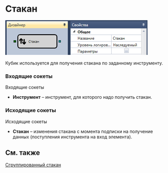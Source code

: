 # Стакан

![Designer Glass 00](../images/Designer_Glass_00.png)

Кубик используется для получения стакана по заданному инструменту.

### Входящие сокеты

Входящие сокеты

- **Инструмент** – инструмент, для которого надо получить стакан.

### Исходящие сокеты

Исходящие сокеты

- **Стакан** – изменения стакана с момента подписки на получение данных (поступления инструмента на вход элемента).

## См. также

[Сгруппированный стакан](Designer_Depth_Grouped.md)

